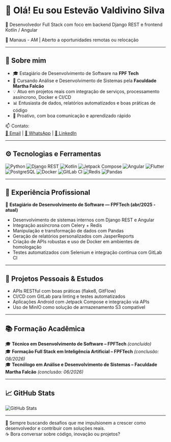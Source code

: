 # 👋 Olá! Eu sou Estevão Valdivino Silva

🚀 Desenvolvedor Full Stack com foco em backend Django REST e frontend Kotlin / Angular 

📍 Manaus - AM | Aberto a oportunidades remotas ou relocação

---

## 💼 Sobre mim  
- 🎓 Estagiário de Desenvolvimento de Software na **FPF Tech**  
- 📘 Cursando Análise e Desenvolvimento de Sistemas pela **Faculdade Martha Falcão**  
- 💡 Atuo em projetos reais com integração de serviços, processamento assíncrono, Docker e CI/CD  
- 📊 Entusiasta de dados, relatórios automatizados e boas práticas de código  
- 🤝 Proativo, com boa comunicação e aprendizado rápido

📫 Contato:  
[📧 Email](mailto:estevaovsilva@outlook.com) | [💬 WhatsApp](https://wa.me/5592988049143) | [🔗 LinkedIn](https://www.linkedin.com/in/estevaovsilva)

---

## ⚙️ Tecnologias e Ferramentas  
![Python](https://img.shields.io/badge/Python-3776AB?style=for-the-badge&logo=python&logoColor=white)
![Django REST](https://img.shields.io/badge/Django%20REST-ff1709?style=for-the-badge&logo=django&logoColor=white)
![Kotlin](https://img.shields.io/badge/Kotlin-0095D5?style=for-the-badge&logo=kotlin&logoColor=white)
![Jetpack Compose](https://img.shields.io/badge/Jetpack_Compose-4285F4?style=for-the-badge&logo=android&logoColor=white)
![Angular](https://img.shields.io/badge/Angular-DD0031?style=for-the-badge&logo=angular&logoColor=white)
![Flutter](https://img.shields.io/badge/Flutter-02569B?style=for-the-badge&logo=flutter&logoColor=white)
![PostgreSQL](https://img.shields.io/badge/PostgreSQL-336791?style=for-the-badge&logo=postgresql&logoColor=white)
![Docker](https://img.shields.io/badge/Docker-2496ED?style=for-the-badge&logo=docker&logoColor=white)
![GitLab CI](https://img.shields.io/badge/GitLab_CI-FC6D26?style=for-the-badge&logo=gitlab&logoColor=white)
![Redis](https://img.shields.io/badge/Redis-DC382D?style=for-the-badge&logo=redis&logoColor=white)
![Pandas](https://img.shields.io/badge/Pandas-150458?style=for-the-badge&logo=pandas&logoColor=white)

---

## 🧠 Experiência Profissional  
🎯 **Estagiário de Desenvolvimento de Software — FPFTech (abr/2025 - atual)**  
- Desenvolvimento de sistemas internos com Django REST e Angular  
- Integração assíncrona com Celery + Redis  
- Manipulação e transformação de dados com Pandas  
- Geração de relatórios personalizados com JasperReports  
- Criação de APIs robustas e uso de Docker em ambientes de homologação  
- Testes automatizados com Selenium e integração contínua com GitLab CI

---

## 🧪 Projetos Pessoais & Estudos  
- APIs RESTful com boas práticas (flake8, GitFlow)  
- CI/CD com GitLab para linting e testes automatizados  
- Aplicações Android com Jetpack Compose e integração via APIs  
- Uso de MinIO como solução de armazenamento S3 compatível

---

## 📚 Formação Acadêmica  
🎓 **Técnico em Desenvolvimento de Software – FPFTech** *(concluído)*  
🎓 **Formação Full Stack em Inteligência Artificial – FPFTech** *(conclusão: 08/2026)*  
🎓 **Tecnólogo em Análise e Desenvolvimento de Sistemas – Faculdade Martha Falcão** *(conclusão: 06/2026)*  

---

## 📈 GitHub Stats  
![GitHub Stats](https://github-readme-stats.vercel.app/api?username=EstevaoSillva&show_icons=true&theme=radical)

---

📌 Sempre buscando desafios que me impulsionem a crescer como desenvolvedor e contribuir com soluções reais.  
☕ Bora conversar sobre código, inovação ou projetos?
